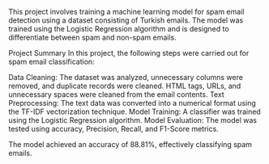 This project involves training a machine learning model for spam email detection using a dataset consisting of Turkish emails. The model was trained using the Logistic Regression algorithm and is designed to differentiate between spam and non-spam emails.



Project Summary
In this project, the following steps were carried out for spam email classification:

Data Cleaning: The dataset was analyzed, unnecessary columns were removed, and duplicate records were cleaned. HTML tags, URLs, and unnecessary spaces were cleaned from the email contents.
Text Preprocessing: The text data was converted into a numerical format using the TF-IDF vectorization technique.
Model Training: A classifier was trained using the Logistic Regression algorithm.
Model Evaluation: The model was tested using accuracy, Precision, Recall, and F1-Score metrics.


The model achieved an accuracy of 88.81%, effectively classifying spam emails.
